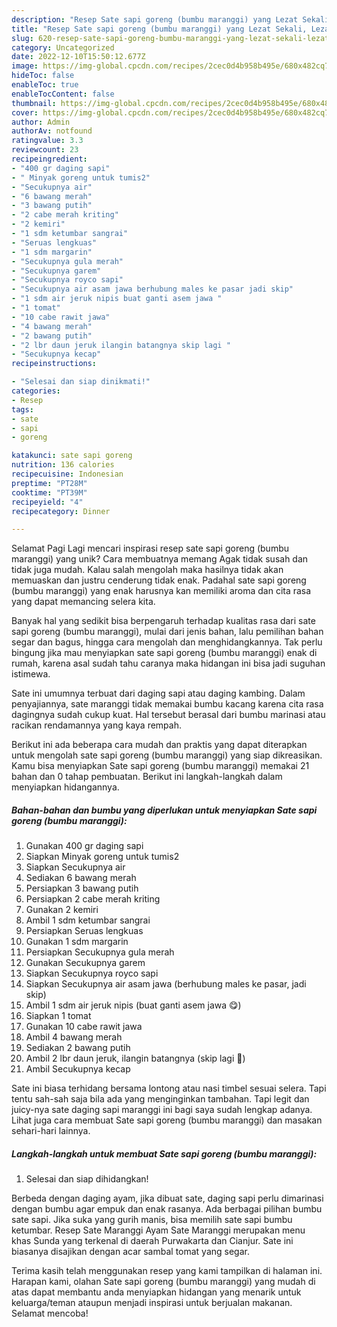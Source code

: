 ```yaml
---
description: "Resep Sate sapi goreng (bumbu maranggi) yang Lezat Sekali, Lezat"
title: "Resep Sate sapi goreng (bumbu maranggi) yang Lezat Sekali, Lezat"
slug: 620-resep-sate-sapi-goreng-bumbu-maranggi-yang-lezat-sekali-lezat
category: Uncategorized
date: 2022-12-10T15:50:12.677Z
image: https://img-global.cpcdn.com/recipes/2cec0d4b958b495e/680x482cq70/sate-sapi-goreng-bumbu-maranggi-foto-resep-utama.jpg
hideToc: false
enableToc: true
enableTocContent: false
thumbnail: https://img-global.cpcdn.com/recipes/2cec0d4b958b495e/680x482cq70/sate-sapi-goreng-bumbu-maranggi-foto-resep-utama.jpg
cover: https://img-global.cpcdn.com/recipes/2cec0d4b958b495e/680x482cq70/sate-sapi-goreng-bumbu-maranggi-foto-resep-utama.jpg
author: Admin
authorAv: notfound
ratingvalue: 3.3
reviewcount: 23
recipeingredient:
- "400 gr daging sapi"
- " Minyak goreng untuk tumis2"
- "Secukupnya air"
- "6 bawang merah"
- "3 bawang putih"
- "2 cabe merah kriting"
- "2 kemiri"
- "1 sdm ketumbar sangrai"
- "Seruas lengkuas"
- "1 sdm margarin"
- "Secukupnya gula merah"
- "Secukupnya garem"
- "Secukupnya royco sapi"
- "Secukupnya air asam jawa berhubung males ke pasar jadi skip"
- "1 sdm air jeruk nipis buat ganti asem jawa "
- "1 tomat"
- "10 cabe rawit jawa"
- "4 bawang merah"
- "2 bawang putih"
- "2 lbr daun jeruk ilangin batangnya skip lagi "
- "Secukupnya kecap"
recipeinstructions:

- "Selesai dan siap dinikmati!"
categories:
- Resep
tags:
- sate
- sapi
- goreng

katakunci: sate sapi goreng 
nutrition: 136 calories
recipecuisine: Indonesian
preptime: "PT28M"
cooktime: "PT39M"
recipeyield: "4"
recipecategory: Dinner

---
```



Selamat Pagi Lagi mencari inspirasi resep sate sapi goreng (bumbu maranggi) yang unik? Cara membuatnya memang Agak tidak susah dan tidak juga mudah. Kalau salah mengolah maka hasilnya tidak akan memuaskan dan justru cenderung tidak enak. Padahal sate sapi goreng (bumbu maranggi) yang enak harusnya kan memiliki aroma dan cita rasa yang dapat memancing selera kita.


Banyak hal yang sedikit bisa berpengaruh terhadap kualitas rasa dari sate sapi goreng (bumbu maranggi), mulai dari jenis bahan, lalu pemilihan bahan segar dan bagus, hingga cara mengolah dan menghidangkannya. Tak perlu bingung jika mau menyiapkan sate sapi goreng (bumbu maranggi) enak di rumah, karena asal sudah tahu caranya maka hidangan ini bisa jadi suguhan istimewa.

Sate ini umumnya terbuat dari daging sapi atau daging kambing. Dalam penyajiannya, sate maranggi tidak memakai bumbu kacang karena cita rasa dagingnya sudah cukup kuat. Hal tersebut berasal dari bumbu marinasi atau racikan rendamannya yang kaya rempah.


Berikut ini ada beberapa cara mudah dan praktis yang dapat diterapkan untuk mengolah sate sapi goreng (bumbu maranggi) yang siap dikreasikan. Kamu bisa menyiapkan Sate sapi goreng (bumbu maranggi) memakai 21 bahan dan 0 tahap pembuatan. Berikut ini langkah-langkah dalam menyiapkan hidangannya.

<!--inarticleads1-->

##### Bahan-bahan dan bumbu yang diperlukan untuk menyiapkan Sate sapi goreng (bumbu maranggi):

1. Gunakan 400 gr daging sapi
1. Siapkan  Minyak goreng untuk tumis2
1. Siapkan Secukupnya air
1. Sediakan 6 bawang merah
1. Persiapkan 3 bawang putih
1. Persiapkan 2 cabe merah kriting
1. Gunakan 2 kemiri
1. Ambil 1 sdm ketumbar sangrai
1. Persiapkan Seruas lengkuas
1. Gunakan 1 sdm margarin
1. Persiapkan Secukupnya gula merah
1. Gunakan Secukupnya garem
1. Siapkan Secukupnya royco sapi
1. Siapkan Secukupnya air asam jawa (berhubung males ke pasar, jadi skip)
1. Ambil 1 sdm air jeruk nipis (buat ganti asem jawa 😋)
1. Siapkan 1 tomat
1. Gunakan 10 cabe rawit jawa
1. Ambil 4 bawang merah
1. Sediakan 2 bawang putih
1. Ambil 2 lbr daun jeruk, ilangin batangnya (skip lagi 🙈)
1. Ambil Secukupnya kecap


Sate ini biasa terhidang bersama lontong atau nasi timbel sesuai selera. Tapi tentu sah-sah saja bila ada yang menginginkan tambahan. Tapi legit dan juicy-nya sate daging sapi maranggi ini bagi saya sudah lengkap adanya. Lihat juga cara membuat Sate sapi goreng (bumbu maranggi) dan masakan sehari-hari lainnya. 

<!--inarticleads2-->

##### Langkah-langkah untuk membuat Sate sapi goreng (bumbu maranggi):


1. Selesai dan siap dihidangkan!

Berbeda dengan daging ayam, jika dibuat sate, daging sapi perlu dimarinasi dengan bumbu agar empuk dan enak rasanya. Ada berbagai pilihan bumbu sate sapi. Jika suka yang gurih manis, bisa memilih sate sapi bumbu ketumbar. Resep Sate Maranggi Ayam Sate Maranggi merupakan menu khas Sunda yang terkenal di daerah Purwakarta dan Cianjur. Sate ini biasanya disajikan dengan acar sambal tomat yang segar. 

Terima kasih telah menggunakan resep yang kami tampilkan di halaman ini. Harapan kami, olahan Sate sapi goreng (bumbu maranggi) yang mudah di atas dapat membantu anda menyiapkan hidangan yang menarik untuk keluarga/teman ataupun menjadi inspirasi untuk berjualan makanan. Selamat mencoba!
